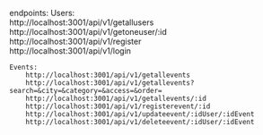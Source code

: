 endpoints:
    Users:  
        http://localhost:3001/api/v1/getallusers  
        http://localhost:3001/api/v1/getoneuser/:id  
        http://localhost:3001/api/v1/register  
        http://localhost:3001/api/v1/login  

    Events:
        http://localhost:3001/api/v1/getallevents
        http://localhost:3001/api/v1/getallevents?search=&city=&category=&access=&order=
        http://localhost:3001/api/v1/getallevents/:id
        http://localhost:3001/api/v1/registerevent/:id
        http://localhost:3001/api/v1/updateevent/:idUser/:idEvent
        http://localhost:3001/api/v1/deleteevent/:idUser/:idEvent